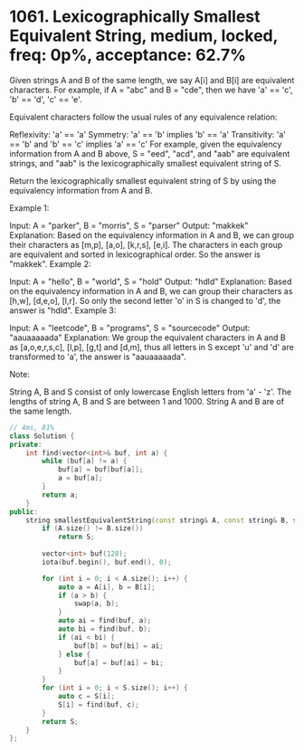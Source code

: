 # 1061. Lexicographically Smallest Equivalent String, medium, locked, freq: 0p%, acceptance: 62.7%

Given strings A and B of the same length, we say A[i] and B[i] are equivalent characters. For example, if A = "abc" and B = "cde", then we have 'a' == 'c', 'b' == 'd', 'c' == 'e'.

Equivalent characters follow the usual rules of any equivalence relation:

Reflexivity: 'a' == 'a'
Symmetry: 'a' == 'b' implies 'b' == 'a'
Transitivity: 'a' == 'b' and 'b' == 'c' implies 'a' == 'c'
For example, given the equivalency information from A and B above, S = "eed", "acd", and "aab" are equivalent strings, and "aab" is the lexicographically smallest equivalent string of S.

Return the lexicographically smallest equivalent string of S by using the equivalency information from A and B.

 

Example 1:

Input: A = "parker", B = "morris", S = "parser"
Output: "makkek"
Explanation: Based on the equivalency information in A and B, we can group their characters as [m,p], [a,o], [k,r,s], [e,i]. The characters in each group are equivalent and sorted in lexicographical order. So the answer is "makkek".
Example 2:

Input: A = "hello", B = "world", S = "hold"
Output: "hdld"
Explanation:  Based on the equivalency information in A and B, we can group their characters as [h,w], [d,e,o], [l,r]. So only the second letter 'o' in S is changed to 'd', the answer is "hdld".
Example 3:

Input: A = "leetcode", B = "programs", S = "sourcecode"
Output: "aauaaaaada"
Explanation:  We group the equivalent characters in A and B as [a,o,e,r,s,c], [l,p], [g,t] and [d,m], thus all letters in S except 'u' and 'd' are transformed to 'a', the answer is "aauaaaaada".
 

Note:

String A, B and S consist of only lowercase English letters from 'a' - 'z'.
The lengths of string A, B and S are between 1 and 1000.
String A and B are of the same length.
```c++
// 4ms, 81%
class Solution {
private:
    int find(vector<int>& buf, int a) {
        while (buf[a] != a) {
            buf[a] = buf[buf[a]];
            a = buf[a];
        }
        return a;
    }
public:
    string smallestEquivalentString(const string& A, const string& B, string S) {
        if (A.size() != B.size())
            return S;
        
        vector<int> buf(128);
        iota(buf.begin(), buf.end(), 0);

        for (int i = 0; i < A.size(); i++) {
            auto a = A[i], b = B[i];
            if (a > b) {
                swap(a, b);
            }
            auto ai = find(buf, a);
            auto bi = find(buf, b);
            if (ai < bi) {
                buf[b] = buf[bi] = ai;
            } else {
                buf[a] = buf[ai] = bi;
            }
        }
        for (int i = 0; i < S.size(); i++) {
            auto c = S[i];
            S[i] = find(buf, c);
        }
        return S;
    }
};
```
